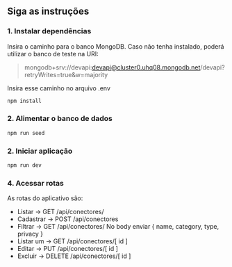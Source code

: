 
## Siga as instruções

### 1. Instalar dependências
Insira o caminho para o banco MongoDB.
Caso não tenha instalado, poderá utilizar o banco de teste na URI:
> mongodb+srv://devapi:devapi@cluster0.uhq08.mongodb.net/devapi?retryWrites=true&w=majority

Insira esse caminho no arquivo .env

```bash
npm install

```
### 2. Alimentar o banco de dados
```bash
npm run seed
```
### 2. Iniciar aplicação
```bash
npm run dev
```
### 4. Acessar rotas
As rotas do aplicativo são:

- Listar -> GET /api/conectores/
- Cadastrar -> POST /api/conectores
- Filtrar -> GET /api/conectores/
No body enviar { name, category, type, privacy  }
- Listar um -> GET /api/conectores/[ id ]
- Editar -> PUT /api/conectores/[ id ]
- Excluir -> DELETE /api/conectores/[ id ]